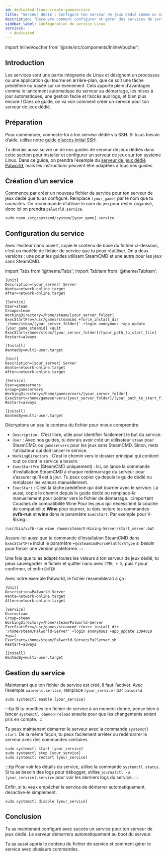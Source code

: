 ```yaml
---
id: dedicated-linux-create-gameservice
title: "Serveur dédié : Configure ton serveur de jeux dédié comme un service Linux"
description: "Découvre comment configurer et gérer des services de serveur de jeux dédiés sous Linux pour une automatisation fluide et un contrôle facile → Apprends-en plus maintenant"
sidebar_label: Configuration du service Linux
services:
  - dedicated
---
```


import InlineVoucher from '@site/src/components/InlineVoucher';

## Introduction

Les services sont une partie intégrante de Linux et désignent un processus ou une application qui tourne en arrière-plan, que ce soit une tâche prédéfinie ou basée sur un événement. Cela apporte plein d’avantages comme le lancement automatique du serveur au démarrage, les mises à jour automatiques, une gestion facile et l’accès aux logs, et bien plus encore ! Dans ce guide, on va voir comment créer un service pour ton serveur de jeux dédié.

<InlineVoucher />

## Préparation

Pour commencer, connecte-toi à ton serveur dédié via SSH. Si tu as besoin d’aide, utilise notre [guide d’accès initial SSH](vserver-linux-ssh.md).

Tu devrais aussi suivre un de nos guides de serveur de jeux dédiés dans cette section pour installer et configurer un serveur de jeux sur ton système Linux. Dans ce guide, on prendra l’exemple du [serveur de jeux dédié Palworld](dedicated-linux-palworld.md), mais les instructions peuvent être adaptées à tous nos guides.

## Création d’un service

Commence par créer un nouveau fichier de service pour ton serveur de jeux dédié que tu as configuré. Remplace `[your_game]` par le nom que tu souhaites. On recommande d’utiliser le nom du jeu pour rester organisé, donc ici on prendra `palworld.service`.
```
sudo nano /etc/systemd/system/[your_game].service
```

## Configuration du service

Avec l’éditeur nano ouvert, copie le contenu de base du fichier ci-dessous, c’est un modèle de fichier de service que tu peux réutiliser. On a deux versions : une pour les guides utilisant SteamCMD et une autre pour les jeux sans SteamCMD.

import Tabs from '@theme/Tabs';
import TabItem from '@theme/TabItem';

<Tabs>
<TabItem value="steamcmd" label="Jeu SteamCMD" default>

```
[Unit]
Description=[your_server] Server
Wants=network-online.target
After=network-online.target

[Service]
User=steam
Group=steam
WorkingDirectory=/home/steam/[your_server_folder]
ExecStartPre=/usr/games/steamcmd +force_install_dir '/home/steam/[your_server_folder]' +login anonymous +app_update [your_game_steamid] +quit
ExecStart=/home/steam/[your_server_folder]/[your_path_to_start_file]
Restart=always

[Install]
WantedBy=multi-user.target
```

</TabItem>

<TabItem value="regular" label="Jeu classique">

```
[Unit]
Description=[your_server] Server
Wants=network-online.target
After=network-online.target

[Service]
User=gameservers
Group=gameservers
WorkingDirectory=/home/gameservers/[your_server_folder]
ExecStart=/home/gameservers/[your_server_folder]/[your_path_to_start_file]
Restart=always

[Install]
WantedBy=multi-user.target
```

</TabItem>
</Tabs>

Décryptons un peu le contenu du fichier pour mieux comprendre.
- `Description` : C’est libre, utile pour identifier facilement le but du service.
- `User` : Avec nos guides, tu devrais avoir créé un utilisateur `steam` pour SteamCMD, ou `gameservers` pour les jeux sans SteamCMD. Sinon, mets l’utilisateur qui doit lancer le service.
- `WorkingDirectory` : C’est le chemin vers le dossier principal qui contient tout ce dont le service a besoin.
- `ExecStartPre` (SteamCMD uniquement) : Ici, on lance la commande d’installation SteamCMD à chaque redémarrage du serveur pour s’assurer qu’il est à jour. Tu peux copier ça depuis le guide dédié ou remplacer les valeurs manuellement.
- `ExecStart` : C’est la tâche prédéfinie qui doit tourner avec le service. Là aussi, copie le chemin depuis le guide dédié ou remplace-le manuellement pour pointer vers le fichier de démarrage.
:::important Couches de compatibilité Wine
Pour les jeux qui nécessitent la couche de compatibilité **Wine** pour tourner, tu dois inclure les commandes **xvfb-run** et **wine** dans le paramètre `ExecStart`. Par exemple pour V-Rising :
```
/usr/bin/xvfb-run wine /home/steam/V-Rising-Server/start_server.bat
```

Assure-toi aussi que ta commande d’installation SteamCMD dans `ExecStartPre` inclut le paramètre `+@sSteamCmdForcePlatformType` si besoin pour forcer une version plateforme.
:::

Une fois que tu as adapté toutes les valeurs à ton serveur de jeux dédié, tu peux sauvegarder le fichier et quitter nano avec `CTRL + X`, puis `Y` pour confirmer, et enfin `ENTER`.

Avec notre exemple Palworld, le fichier ressemblerait à ça :
```
[Unit]
Description=Palworld Server
Wants=network-online.target
After=network-online.target

[Service]
User=steam
Group=steam
WorkingDirectory=/home/steam/Palworld-Server
ExecStartPre=/usr/games/steamcmd +force_install_dir '/home/steam/Palworld-Server' +login anonymous +app_update 2394010 +quit
ExecStart=/home/steam/Palworld-Server/PalServer.sh
Restart=always

[Install]
WantedBy=multi-user.target
```

## Gestion du service

Maintenant que ton fichier de service est créé, il faut l’activer. Avec l’exemple `palworld.service`, remplace `[your_service]` par `palworld`.
```
sudo systemctl enable [your_service]
```

:::tip
Si tu modifies ton fichier de service à un moment donné, pense bien à lancer `systemctl daemon-reload` ensuite pour que les changements soient pris en compte.
:::

Tu peux maintenant démarrer le serveur avec la commande `systemctl start`. De la même façon, tu peux facilement arrêter ou redémarrer le serveur avec des commandes similaires.
```
sudo systemctl start [your_service]
sudo systemctl stop [your_service]
sudo systemctl restart [your_service]
```

:::tip
Pour voir les détails du service, utilise la commande `systemctl status`. Si tu as besoin des logs pour débugger, utilise `journalctl -u [your_service].service` pour voir les derniers logs du service.
:::

Enfin, si tu veux empêcher le service de démarrer automatiquement, désactive-le simplement.
```
sudo systemctl disable [your_service]
```

## Conclusion

Tu as maintenant configuré avec succès un service pour ton serveur de jeux dédié. Le serveur démarrera automatiquement au boot du serveur.

Tu as aussi appris le contenu du fichier de service et comment gérer le service avec plusieurs commandes.

<InlineVoucher />